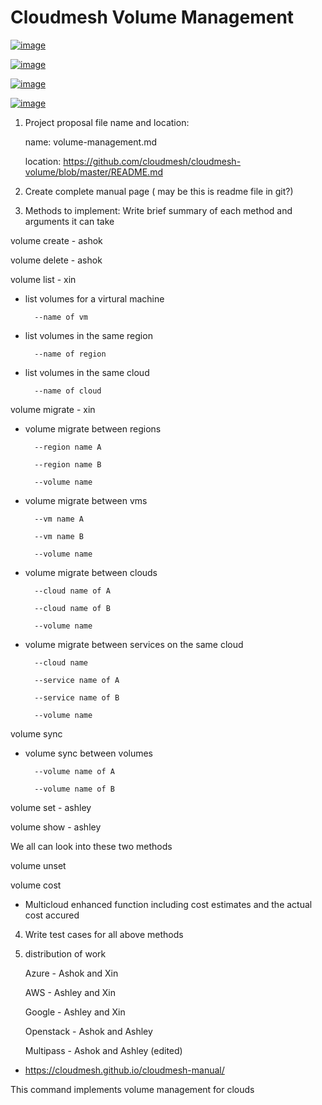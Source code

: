 # Cloudmesh Volume Management



[![image](https://img.shields.io/travis/TankerHQ/cloudmesh-volume.svg?branch=master)](https://travis-ci.org/TankerHQ/cloudmesn-volume)

[![image](https://img.shields.io/pypi/pyversions/cloudmesh-volume.svg)](https://pypi.org/project/cloudmesh-volume)

[![image](https://img.shields.io/pypi/v/cloudmesh-volume.svg)](https://pypi.org/project/cloudmesh-volume/)

[![image](https://img.shields.io/github/license/TankerHQ/python-cloudmesh-volume.svg)](https://github.com/TankerHQ/python-cloudmesh-volume/blob/master/LICENSE)

1. Project proposal file name and location:

     name: volume-management.md
     
     location: https://github.com/cloudmesh/cloudmesh-volume/blob/master/README.md
     
2. Create complete manual page ( may be this is readme file in git?)

3. Methods to implement: Write brief summary of each method and arguments it can take

volume create - ashok

volume delete - ashok

volume list - xin

* list volumes for a virtural machine

        --name of vm

* list volumes in the same region

        --name of region

* list volumes in the same cloud

        --name of cloud

volume migrate - xin

* volume migrate between regions
        
        --region name A
        
        --region name B
        
        --volume name

* volume migrate between vms

        --vm name A
        
        --vm name B
        
        --volume name

* volume migrate between clouds
        
        --cloud name of A
        
        --cloud name of B
        
        --volume name
        
* volume migrate between services on the same cloud
        
        --cloud name
        
        --service name of A
        
        --service name of B
        
        --volume name

volume sync

* volume sync between volumes 
        
        --volume name of A
        
        --volume name of B

volume set - ashley

volume show - ashley

We all can look into these two methods

volume unset

volume cost

* Multicloud enhanced function including cost estimates and the actual cost accured

4. Write test cases for all above methods

5. distribution of work

     Azure - Ashok and Xin
     
     AWS - Ashley and Xin
     
     Google - Ashley and Xin
     
     Openstack - Ashok and Ashley
     
     Multipass - Ashok and Ashley (edited) 
     
* <https://cloudmesh.github.io/cloudmesh-manual/>

This command implements volume management for clouds

